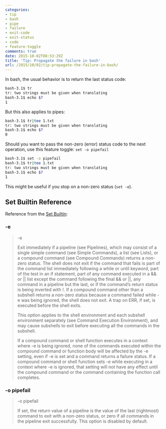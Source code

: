 ```yaml
---
categories:
- tip
- bash
- pipe
- failure
- exit-code
- exit-status
- code
- feature-toggle
comments: true
date: 2015-10-02T08:53:29Z
title: 'Tip: Propagate the failure in bash'
url: /2015/10/02/tip-propagate-the-failure-in-bash/
---
```


In bash, the usual behavior is to return the last status code:

```bash
bash-3.1$ tr
tr: two strings must be given when translating
bash-3.1$ echo $?
1
```

But this also applies to pipes:

```bash
bash-3.1$ tr|tee 1.txt
tr: two strings must be given when translating
bash-3.1$ echo $?
0
```

Should you want to pass the non-zero (error) status code to the next operation, use this feature toggle: ``set -o pipefail``

```bash
bash-3.1$ set -o pipefail
bash-3.1$ tr|tee 1.txt
tr: two strings must be given when translating
bash-3.1$ echo $?
1
```

This might be useful if you stop on a non-zero status (``set -e``).

## Set Builtin Reference

Reference from the [Set Builtin](https://www.gnu.org/software/bash/manual/html_node/The-Set-Builtin.html#The-Set-Builtin):

### -e

>-e
>
>Exit immediately if a pipeline (see Pipelines), which may consist of a single simple command (see Simple Commands), a list (see Lists), or a compound command (see Compound Commands) returns a non-zero status. The shell does not exit if the command that fails is part of the command list immediately following a while or until keyword, part of the test in an if statement, part of any command executed in a && or || list except the command following the final && or ||, any command in a pipeline but the last, or if the command’s return status is being inverted with !. If a compound command other than a subshell returns a non-zero status because a command failed while -e was being ignored, the shell does not exit. A trap on ERR, if set, is executed before the shell exits.
>
>This option applies to the shell environment and each subshell environment separately (see Command Execution Environment), and may cause subshells to exit before executing all the commands in the subshell.
>
>If a compound command or shell function executes in a context where -e is being ignored, none of the commands executed within the compound command or function body will be affected by the -e setting, even if -e is set and a command returns a failure status. If a compound command or shell function sets -e while executing in a context where -e is ignored, that setting will not have any effect until the compound command or the command containing the function call completes.

### -o pipefail

>-o pipefail
>
>If set, the return value of a pipeline is the value of the last (rightmost) command to exit with a non-zero status, or zero if all commands in the pipeline exit successfully. This option is disabled by default.